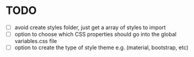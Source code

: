 # TODO

- [ ] avoid create styles folder, just get a array of styles to import
- [ ] option to choose which CSS properties should go into the global variables.css file
- [ ] option to create the type of style theme e.g. (material, bootstrap, etc)
